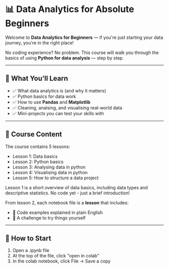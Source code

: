 # 📊 Data Analytics for Absolute Beginners

Welcome to **Data Analytics for Beginners** — if you're just starting your data journey, you're in the right place!

No coding experience? No problem. This course will walk you through the basics of using **Python for data analysis** — step by step.

---

## 🎯 What You’ll Learn

- ✅ What data analytics is (and why it matters)
- ✅ Python basics for data work
- ✅ How to use **Pandas** and **Matplotlib**
- ✅ Cleaning, analsing, and visualising real-world data
- ✅ Mini-projects you can test your skills with

---

## 📂 Course Content

The course contains 5 lessons:
- Lesson 1: Data basics
- Lesson 2: Python basics
- Lesson 3: Analysing data in python
- Lesson 4: Visualising data in python
- Lesson 5: How to structure a data project

Lesson 1 is a short overview of data basics, including data types and descriptive statistics. No code yet - just a brief introduction!

From lesson 2, each notebook file is a **lesson** that includes:
- 🧠 Code examples explained in plain English
- 🧪 A challenge to try things yourself

---

## 🚀 How to Start

1. Open a .ipynb file
2. At the top of the file, click "open in colab"
3. In the colab notebook, click File -> Save a copy
